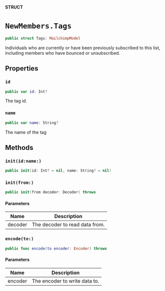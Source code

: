 **STRUCT**

# `NewMembers.Tags`

```swift
public struct Tags: MailchimpModel
```

Individuals who are currently or have been previously subscribed to this list, including members who have bounced or unsubscribed.

## Properties
### `id`

```swift
public var id: Int?
```

The tag id.

### `name`

```swift
public var name: String?
```

The name of the tag

## Methods
### `init(id:name:)`

```swift
public init(id: Int? = nil, name: String? = nil)
```

### `init(from:)`

```swift
public init(from decoder: Decoder) throws
```

#### Parameters

| Name | Description |
| ---- | ----------- |
| decoder | The decoder to read data from. |

### `encode(to:)`

```swift
public func encode(to encoder: Encoder) throws
```

#### Parameters

| Name | Description |
| ---- | ----------- |
| encoder | The encoder to write data to. |